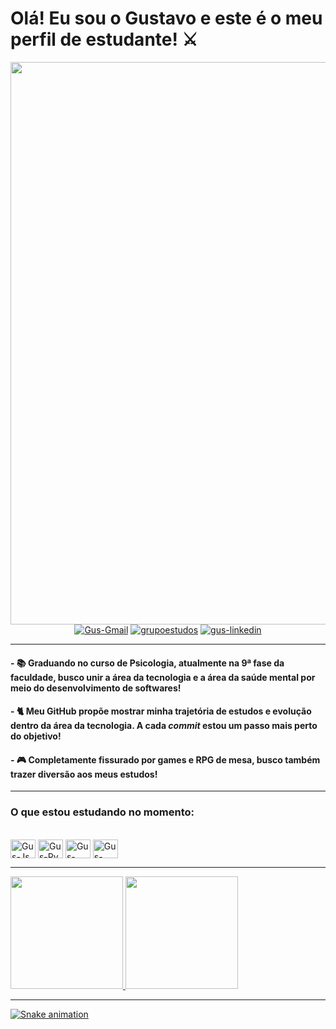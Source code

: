 # Olá! Eu sou o Gustavo e este é o meu perfil de estudante! ⚔
 
  <div align="center">
    <img width="900" src="https://user-images.githubusercontent.com/103964329/167232672-9d78abf1-f905-43b9-93c2-254dc5cacaf2.gif">
  </div>
  <div align="center">
    <a href="mailto:habelgfg@gmail.com"><img alt="Gus-Gmail" src="https://img.shields.io/badge/Gmail-D14836?style=for-the-badge&logo=gmail&logoColor=white"></a>
    <a href="https://discord.gg/mSvAewQsPh"><img alt="grupoestudos" src="https://img.shields.io/badge/Discord-7289DA?style=for-the-badge&logo=discord&logoColor=white"></a>
     <a href="linkedin.com/in/gustavo-de-freitas-graciano-036b4a185"><img alt="gus-linkedin" src="https://img.shields.io/badge/LinkedIn-0077B5?style=for-the-badge&logo=linkedin&logoColor=white"></a>
    
  </div>
  
  ***
  
 #### - 📚 Graduando no curso de Psicologia, atualmente na 9ª fase da faculdade, busco unir a área da **tecnologia** e a área da **saúde mental** por meio do desenvolvimento de softwares! 
 #### - 🐈 Meu GitHub propõe mostrar minha trajetória de estudos e evolução dentro da área da tecnologia. A cada _commit_ estou um passo mais perto do objetivo!
 #### - 🎮 Completamente fissurado por games e RPG de mesa, busco também trazer diversão aos meus estudos!
  
  ***
  
  ### O que estou estudando no momento:
  
  <div style="display: inline_block"><br>
    <img align="center" alt="Gus-Js" height="30" width="40" src="https://cdn.jsdelivr.net/gh/devicons/devicon/icons/javascript/javascript-original.svg">
    <img align="center" alt="Gus-Py" height="30" width="40"  src="https://cdn.jsdelivr.net/gh/devicons/devicon/icons/python/python-original.svg">
    <img align="center" alt="Gus-HTML" height="30" width="40" src="https://cdn.jsdelivr.net/gh/devicons/devicon/icons/html5/html5-original.svg">   
    <img align="center" alt="Gus-Css" height="30" width="40" src="https://cdn.jsdelivr.net/gh/devicons/devicon/icons/css3/css3-original.svg">
  </div>
  
  ***
  
  <div>
    <a href="https://github.com/habelgfg">
    <img height="180em" src="https://github-readme-stats.vercel.app/api?username=habelgfg&show_icons=true&theme=dracula&include_all_commits=true&count_private=true"/>
    <img height="180em" src="https://github-readme-stats.vercel.app/api/top-langs/?username=habelgfg&layout=compact&langs_count=7&theme=dracula"/>
  </div>
  
  ***
  
  ![Snake animation](https://github.com/habelgfg/blob/output/github-contribution-grid-snake.svg)
